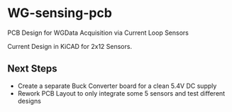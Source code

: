 # WG-sensing-pcb
PCB Design for WGData Acquisition via Current Loop Sensors

Current Design in KiCAD for 2x12 Sensors.

## Next Steps
- Create a separate Buck Converter board for a clean 5.4V DC supply
- Rework PCB Layout to only integrate some 5 sensors and test different designs
